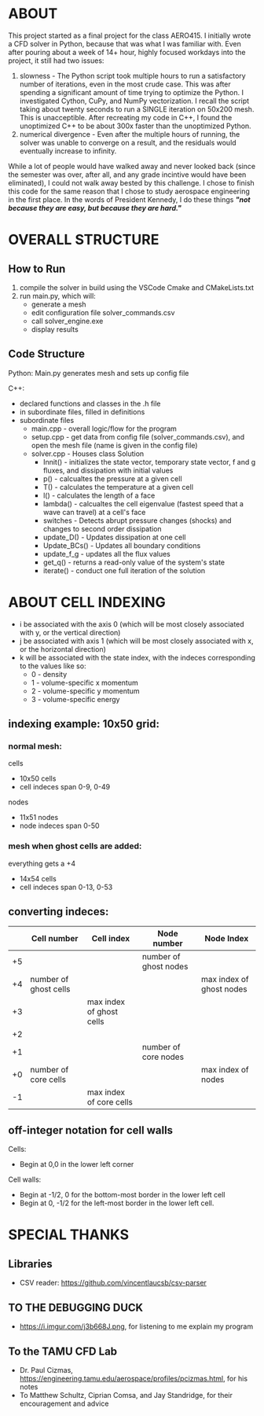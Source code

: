 # ABOUT
This project started as a final project for the class AERO415. I initially wrote a CFD solver in Python, because that was what I was familiar with. Even after pouring about a week of 14+ hour, highly focused workdays into the project, it still had two issues:
 1) slowness - The Python script took multiple hours to run a satisfactory number of iterations, even in the most crude case. This was after spending a significant amount of time trying to optimize the Python. I investigated Cython, CuPy, and NumPy vectorization. I recall the script taking about twenty seconds to run a SINGLE iteration on 50x200 mesh. This is unacceptible. After recreating my code in C++, I found the unoptimized C++ to be about 300x faster than the unoptimized Python.
 2) numerical divergence - Even after the multiple hours of running, the solver was unable to converge on a result, and the residuals would eventually increase to infinity.

While a lot of people would have walked away and never looked back (since the semester was over, after all, and any grade incintive would have been eliminated), I could not walk away bested by this challenge. I chose to finish this code for the same reason that I chose to study aerospace engineering in the first place. In the words of President Kennedy, I do these things ***"not because they are easy, but because they are hard."***

# OVERALL STRUCTURE
## How to Run
1) compile the solver in build using the VSCode Cmake and CMakeLists.txt
2) run main.py, which will:
    - generate a mesh 
    - edit configuration file solver_commands.csv
    - call solver_engine.exe
    - display results


## Code Structure
Python: Main.py generates mesh and sets up config file

C++:
 - declared functions and classes in the .h file
 - in subordinate files, filled in definitions
 - subordinate files
    - main.cpp - overall logic/flow for the program
    - setup.cpp - get data from config file (solver_commands.csv), and open the mesh file (name is given in the config file)
    - solver.cpp - Houses class Solution
        - Innit() - initializes the state vector, temporary state vector, f and g fluxes, and dissipation with initial values
        - p() - calcualtes the pressure at a given cell
        - T() - calculates the temperature at a given cell
        - l() - calculates the length of a face
        - lambda() - calcualtes the cell eigenvalue (fastest speed that a wave can travel) at a cell's face
        - switches - Detects abrupt pressure changes (shocks) and changes to second order dissipation
        - update_D() - Updates dissipation at one cell 
        - Update_BCs() - Updates all boundary conditions
        - update_f_g - updates all the flux values
        - get_q() - returns a read-only value of the system's state
        - iterate() - conduct one full iteration of the solution


# ABOUT CELL INDEXING
 - i be associated with the axis 0 (which will be most closely associated with y, or the vertical direction)
 - j be associated with axis 1 (which will be most closely associated with x, or the horizontal direction)
 - k will be associated with the state index, with the indeces corresponding to the values like so:
    - 0 - density
    - 1 - volume-specific x momentum
    - 2 - volume-specific y momentum
    - 3 - volume-specific energy
## indexing example: 10x50 grid:
### normal mesh:
cells
 - 10x50 cells
 - cell indeces span 0-9, 0-49

nodes
 - 11x51 nodes
 - node indeces span 0-50

### mesh when ghost cells are added:
everything gets a +4
 - 14x54 cells
 - cell indeces span 0-13, 0-53


## converting indeces:


|     | Cell number           | Cell index               | Node number           | Node Index         |
| --- | --------------------- | ------------------------ | --------------------- | ------------------ |
| +5  |                       |                          | number of ghost nodes |                    |
| +4  | number of ghost cells |                          |                       | max index of ghost nodes |
| +3  |                       | max index of ghost cells |                       |                    |
| +2  |                       |                          |                       |                    |
| +1  |                       |                          | number of core nodes  |                    |
| +0  | number of core cells  |                          |                       | max index of nodes |
| -1  |                       | max index of core cells  |                       |                    |


## off-integer notation for cell walls
Cells:
 - Begin at 0,0 in the lower left corner
 
Cell walls:
 - Begin at -1/2, 0 for the bottom-most border in the lower left cell
 - Begin at 0, -1/2 for the left-most border in the lower left cell.
 

 # SPECIAL THANKS 

## Libraries
 - CSV reader: https://github.com/vincentlaucsb/csv-parser

 ## TO THE DEBUGGING DUCK
 - https://i.imgur.com/j3b668J.png, for listening to me explain my program


## To the TAMU CFD Lab
 - Dr. Paul Cizmas, https://engineering.tamu.edu/aerospace/profiles/pcizmas.html, for his notes
 - To Matthew Schultz, Ciprian Comsa, and Jay Standridge, for their encouragement and advice


